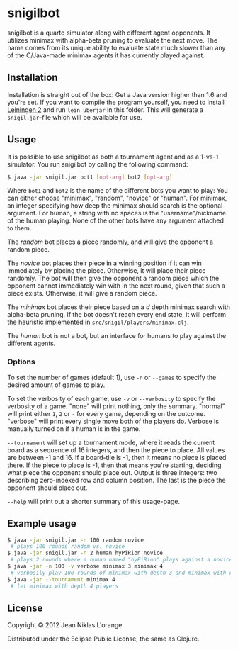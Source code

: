 # snigilbot

snigilbot is a quarto simulator along with different agent opponents. It
utilizes minimax with alpha-beta pruning to evaluate the next move. The name
comes from its unique ability to evaluate state much slower than any of the
C/Java-made minimax agents it has currently played against.

## Installation

Installation is straight out of the box: Get a Java version higher than 1.6 and
you're set. If you want to compile the program yourself, you need to install
[Leiningen 2][lein] and run `lein uberjar` in this folder. This will generate a
`snigil.jar`-file which will be available for use.

## Usage

It is possible to use snigilbot as both a tournament agent and as a 1-vs-1
simulator. You run snigilbot by calling the following command:

```sh
$ java -jar snigil.jar bot1 [opt-arg] bot2 [opt-arg]
```

Where `bot1` and `bot2` is the name of the different bots you want to play: You
can either choose "minimax", "random", "novice" or "human". For minimax, an
integer specifying how deep the minimax should search is the optional
argument. For human, a string with no spaces is the "username"/nickname of the
human playing. None of the other bots have any argument attached to them.

The *random* bot places a piece randomly, and will give the opponent a random
piece. 

The *novice* bot places their piece in a winning position if it can win
immediately by placing the piece. Otherwise, it will place their piece
randomly. The bot will then give the opponent a random piece which the opponent
cannot immediately win with in the next round, given that such a piece
exists. Otherwise, it will give a random piece.

The *minimax* bot places their piece based on a *d* depth minimax search with
alpha-beta pruning. If the bot doesn't reach every end state, it will perform
the heuristic implemented in `src/snigil/players/minimax.clj`.

The *human* bot is not a bot, but an interface for humans to play against the
different agents.

### Options

To set the number of games (default 1), use `-n` or `--games` to specify the
desired amount of games to play.

To set the verbosity of each game, use `-v` or `--verbosity` to specify the
verbosity of a game. "none" will print nothing, only the summary. "normal" will
print either `1`, `2` or `-` for every game, depending on the outcome. "verbose"
will print every single move both of the players do. Verbose is manually turned
on if a human is in the game.

`--tournament` will set up a tournament mode, where it reads the current board
as a sequence of 16 integers, and then the piece to place. All values are
between -1 and 16. If a board-tile is -1, then it means no piece is placed
there. If the piece to place is -1, then that means you're starting, deciding
what piece the opponent should place out. Output is three integers: two
describing zero-indexed row and column position. The last is the piece the
opponent should place out.

`--help` will print out a shorter summary of this usage-page.

## Example usage

```sh
$ java -jar snigil.jar -n 100 random novice
 # plays 100 rounds random vs. novice
$ java -jar snigil.jar -n 2 human hyPiRion novice
 # plays 2 rounds where a human named "hyPiRion" plays against a novice
$ java -jar -n 100 -v verbose minimax 3 minimax 4
 # verbosily play 100 rounds of minimax with depth 3 and minimax with depth 4
$ java -jar --tournament minimax 4
 # let minimax with depth 4 players
```

## License

Copyright © 2012 Jean Niklas L'orange

Distributed under the Eclipse Public License, the same as Clojure.

[lein]: http://leiningen.org/ "Leiningen"
